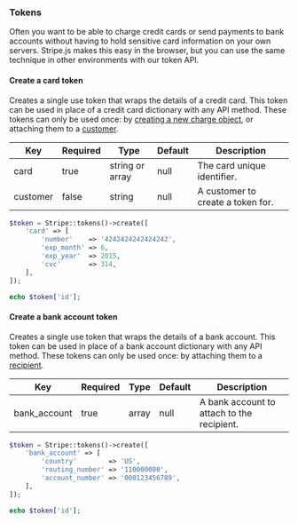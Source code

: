 ### Tokens

Often you want to be able to charge credit cards or send payments to bank accounts without having to hold sensitive card information on your own servers. Stripe.js makes this easy in the browser, but you can use the same technique in other environments with our token API.

#### Create a card token

Creates a single use token that wraps the details of a credit card. This token can be used in place of a credit card dictionary with any API method. These tokens can only be used once: by [creating a new charge object](#create-a-new-charge), or attaching them to a [customer](#create-a-new-customer).

Key      | Required | Type            | Default | Description
-------- | -------- | --------------- | ------- | ------------------------------
card     | true     | string or array | null    | The card unique identifier.
customer | false    | string          | null    | A customer to create a token for.

```php
$token = Stripe::tokens()->create([
	'card' => [
		'number'    => '4242424242424242',
		'exp_month' => 6,
		'exp_year'  => 2015,
		'cvc'       => 314,
	],
]);

echo $token['id'];
```

#### Create a bank account token

Creates a single use token that wraps the details of a bank account. This token can be used in place of a bank account dictionary with any API method. These tokens can only be used once: by attaching them to a [recipient](#create-a-new-recipient).

Key          | Required | Type  | Default | Description
------------ | -------- | ----- | ------- | ------------------------------------
bank_account | true     | array | null    | A bank account to attach to the recipient.

```php
$token = Stripe::tokens()->create([
	'bank_account' => [
		'country'        => 'US',
		'routing_number' => '110000000',
		'account_number' => '000123456789',
	],
]);

echo $token['id'];
```
